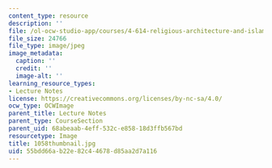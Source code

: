 ```yaml
---
content_type: resource
description: ''
file: /ol-ocw-studio-app/courses/4-614-religious-architecture-and-islamic-cultures-fall-2002/55bdd66ab22e82c44678d85aa2d7a116_1058thumbnail.jpg
file_size: 24766
file_type: image/jpeg
image_metadata:
  caption: ''
  credit: ''
  image-alt: ''
learning_resource_types:
- Lecture Notes
license: https://creativecommons.org/licenses/by-nc-sa/4.0/
ocw_type: OCWImage
parent_title: Lecture Notes
parent_type: CourseSection
parent_uid: 68abeaab-4eff-532c-e858-18d3ffb567bd
resourcetype: Image
title: 1058thumbnail.jpg
uid: 55bdd66a-b22e-82c4-4678-d85aa2d7a116
---
```

